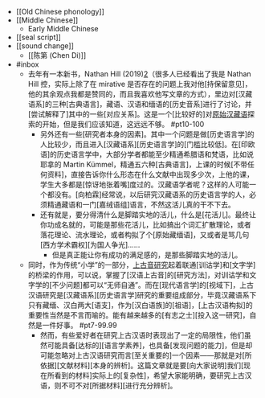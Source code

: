 - [[Old Chinese phonology]]
- [[Middle Chinese]]
    - Early Middle Chinese
- [[seal script]]
- [[sound change]]
    - [[陈第 (Chen Di)]]
- #inbox
    - 去年有一本新书，Nathan Hill (2019)[2](https://www.zhihu.com/question/428821732#ref_2)（很多人已经看出了我是 Nathan Hill 控，实际上除了在 mirative 是否存在的问题上我对他[持保留意见]，他的其余观点我都是赞同的，而且我喜欢他写文章的方式），里边对[汉藏语系]的三种[古典语言]，藏语、汉语和缅语的[历史音系]进行了讨论，并[尝试解释了]其中的一些[对应关系]。这是一个[比较好的]对[原始汉藏语](https://www.zhihu.com/question/428821732)探索的开始，但是我们应该知道，这远远不够。 #pt10-100
        - 另外还有一些[研究者本身的因素]。其中一个问题是做[历史语言学]的人比较少，而且进入[汉藏语系][历史语言学]的[门槛比较低]。在[印欧语]的历史语言学中，大部分学者都能至少精通希腊语和梵语，比如说耶拿的 Martin Kümmel，精通五六种[古典语言]，上课的时候[不带任何资料]，直接告诉你什么形态在什么文献中出现多少次，上他的课，学生大多都是[惊讶地张着嘴]度过的。汉藏语学者呢？这样的人可能一个都没有。[向柏霖]经常说，以后研究汉藏语系的历史语言学的人，必须精通藏语和一门[嘉绒语组]语言，不然这活儿真的干不下去。
        - 还有就是，要分得清什么是脚踏实地的活儿，什么是[花活儿]。最终让你功成名就的，可能是那些花活儿，比如搞出个词汇扩散理论，或者落花理论、流水理论，或者构拟了个[原始藏缅语]，又或者是骂几句[西方学术霸权][为国人争光]……
            - 但是真正能让你有成功的满足感的，是那些脚踏实地的活儿。
    - 同时，作为传统“小学”的一部分，[上古音研究](https://zhuanlan.zhihu.com/p/369315686)起着联通[训诂学]和[文字学]的桥梁的作用，可以说，掌握了[汉语上古音]的[研究方法]，对训诂学和文字学的[不少问题]都可以“无师自通”。而在[现代语言学]的[视域下]，上古汉语研究是[汉藏语系][历史语言学]研究的重要组成部分，毕竟汉藏语系下只有藏缅、汉白两大[语支]，作为[汉白语族]的[祖语]，[上古汉语构拟]的重要性当然是不言而喻的。能有越来越多的[有志之士][投入这一研究]，自然是一件好事。 #pt7-99.99
        - 然而，有些爱好者在研究上古汉语时表现出了一定的局限性，他们虽然可能具备[达标的][语言学素养]，也具备[发现问题的能力]，但是却可能忽略对上古汉语研究而言[至关重要的]一个因素——那就是对[所依据][文献材料][本身的辨析]。这篇文章就是要[向大家说明]我们[现在所看到的材料]实际上的[复杂性]，希望大家能明确，要研究上古汉语，则不可不对[所据材料][进行充分辨析]。

